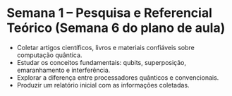 # Semana 1 – Pesquisa e Referencial Teórico (Semana 6 do plano de aula)
- Coletar artigos científicos, livros e materiais confiáveis sobre computação quântica.
- Estudar os conceitos fundamentais: qubits, superposição, emaranhamento e interferência.
- Explorar a diferença entre processadores quânticos e convencionais.
- Produzir um relatório inicial com as informações coletadas.

